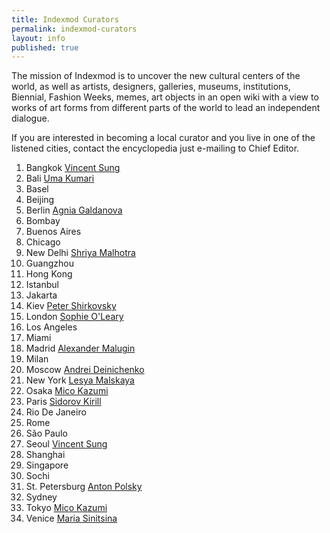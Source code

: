 ```yaml
---
title: Indexmod Curators
permalink: indexmod-curators
layout: info
published: true
---
```


The mission of Indexmod is to uncover the new cultural centers of the world, as well as artists, designers, galleries, museums, institutions, Biennial, Fashion Weeks, memes, art objects in an open wiki with a view to works of art forms from different parts of the world to lead an independent dialogue.

If you are interested in becoming a local curator and you live in one of the listened cities, contact the encyclopedia just e-mailing to Chief Editor.

1. Bangkok [Vincent Sung](sung-vincent)
1. Bali [Uma Kumari](kumari-uma)
1. Basel
1. Beijing
1. Berlin [Agnia Galdanova](galdanova-agnia)
1. Bombay
1. Buenos Aires
1. Chicago
1. New Delhi [Shriya Malhotra](malhotra-shriya)
1. Guangzhou
1. Hong Kong
1. Istanbul
1. Jakarta 
1. Kiev [Peter Shirkovsky](shirkovsky-peter)
1. London [Sophie O'Leary](o-leary-sophie)
1. Los Angeles
1. Miami
1. Madrid [Alexander Malugin](malugin-alexander)
1. Milan
1. Moscow [Andrei Deinichenko](deinichenko-andrei)
1. New York [Lesya Malskaya](malskaya-lesya)
1. Osaka [Mico Kazumi](kazumi-mico)
1. Paris [Sidorov Kirill](kirill-sidorov)
1. Rio De Janeiro
1. Rome
1. São Paulo
1. Seoul [Vincent Sung](sung-vincent)
1. Shanghai
1. Singapore 
1. Sochi
1. St. Petersburg [Anton Polsky](polsky-anton)
1. Sydney 
1. Tokyo [Mico Kazumi](kazumi-mico)
1. Venice [Maria Sinitsina](sinitsina-maria)


